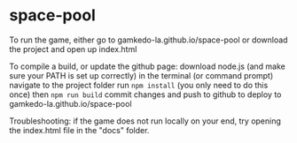 # space-pool
To run the game, either go to gamkedo-la.github.io/space-pool or download the project and open up index.html

To compile a build, or update the github page:
download node.js (and make sure your PATH is set up correctly)
in the terminal (or command prompt) navigate to the project folder
run `npm install` (you only need to do this once)
then `npm run build`
commit changes and push to github to deploy to  gamkedo-la.github.io/space-pool

Troubleshooting: 
if the game does not run locally on your end, try opening the index.html file in the "docs" folder. 




